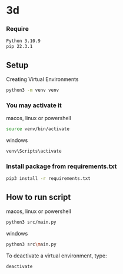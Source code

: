# 3d

### Require
```bash
Python 3.10.9
pip 22.3.1
```

## Setup
Creating Virtual Environments
```bash
python3 -m venv venv
```

### You may activate it 
macos, linux or powershell
```bash
source venv/bin/activate
```

windows
```bash
venv\Scripts\activate
```

### Install package from requirements.txt
```bash
pip3 install -r requirements.txt
```

## How to run script
macos, linux or powershell
```bash
python3 src/main.py
```

windows
```bash
python3 src\main.py
```

To deactivate a virtual environment, type:
```bash
deactivate
```
